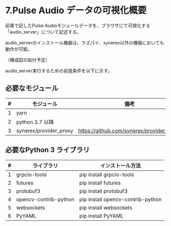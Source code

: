 # 7.Pulse Audio データの可視化概要

前章で記したPulse Audioモジュールデータを、ブラウザにて可視化する「audio_server」について記述する。

audio_serverのインストール機器は、ラズパイ、synerex以外の機器においても動作が可能。

（構成図の貼付予定）



audio_server実行するための前提条件を以下に示す。

## 必要なモジュール

|  #   | モジュール             | 備考                                      |
| :--: | ---------------------- | ----------------------------------------- |
|  1   | yarn                   |                                           |
|  2   | python 3.7 以降        |                                           |
|  3   | synerex/provider_proxy | https://github.com/synerex/provider_proxy |



## 必要なPython 3 ライブラリ

|  #   | ライブラリ            | インストール方法                  |
| :--: | --------------------- | --------------------------------- |
|  1   | grpcio-tools          | pip install grpcio-tools          |
|  2   | futures               | pip install futures               |
|  3   | protobuf3             | pip install protobuf3             |
|  4   | opencv-contrib-python | pip install opencv-contrib-python |
|  5   | websockets            | pip install websockets            |
|  6   | PyYAML                | pip install PyYAML                |



